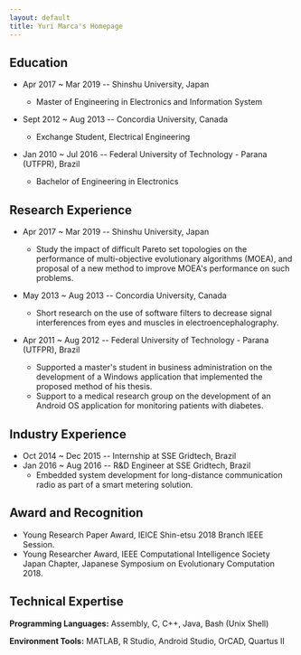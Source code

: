 ```yaml
---
layout: default
title: Yuri Marca's Homepage
---
```



## Education

* Apr 2017 ~ Mar 2019 -- Shinshu University, Japan
  * Master of Engineering in Electronics and Information System

* Sept 2012 ~ Aug 2013 -- Concordia University, Canada
  * Exchange Student, Electrical Engineering

* Jan 2010 ~ Jul 2016 -- Federal University of Technology - Parana (UTFPR), Brazil
  * Bachelor of Engineering in Electronics

## Research Experience

* Apr 2017 ~ Mar 2019 -- Shinshu University, Japan
  * Study the impact of difficult Pareto set topologies on the performance of multi-objective evolutionary algorithms (MOEA), and proposal of a new method to improve MOEA's performance on such problems.

* May 2013 ~ Aug 2013 -- Concordia University, Canada
  * Short research on the use of software filters to decrease signal interferences from eyes and muscles in electroencephalography.

* Apr 2011 ~ Aug 2012 -- Federal University of Technology - Parana (UTFPR), Brazil
  * Supported a master's student in business administration on the development of a Windows application that implemented the proposed method of his thesis.
  * Support to a medical research group on the development of an Android OS application for monitoring patients with diabetes.

## Industry Experience

* Oct 2014 ~ Dec 2015 -- Internship at SSE Gridtech, Brazil
* Jan 2016 ~ Aug 2016 -- R&D Engineer at SSE Gridtech, Brazil
  * Embedded system development for long-distance communication radio as part of a smart metering solution.

## Award and Recognition

* Young Research Paper Award, IEICE Shin-etsu 2018 Branch IEEE Session.
* Young Researcher Award, IEEE Computational Intelligence Society Japan Chapter, Japanese Symposium on Evolutionary Computation 2018.


## Technical Expertise

**Programming Languages:** Assembly, C, C++, Java, Bash (Unix Shell)

**Environment Tools:** MATLAB, R Studio, Android Studio, OrCAD, Quartus II
